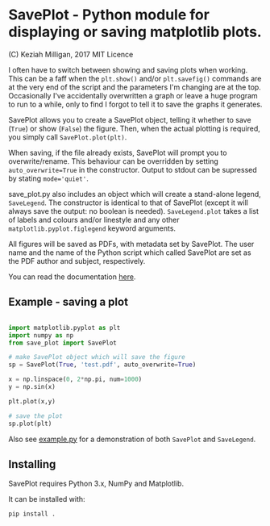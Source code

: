 # SavePlot - Python module for displaying or saving matplotlib plots.

(C) Keziah Milligan, 2017
MIT Licence 

I often have to switch between showing and saving plots when working. This can be a 
faff when the `plt.show()` and/or `plt.savefig()` commands are at the very end of the script and
the parameters I'm changing are at the top.
Occasionally I've accidentally overwritten a graph or leave a huge program to run to a while, 
only to find I forgot to tell it to save the graphs it generates.

SavePlot allows you to create a SavePlot object, telling it whether to save (`True`) or 
show (`False`) the figure.
Then, when the actual plotting is required, you simply call `SavePlot.plot(plt)`.

When saving, if the file already exists, SavePlot will prompt you to overwrite/rename.
This behaviour can be overridden by setting `auto_overwrite=True` in the constructor.
Output to stdout can be supressed by stating `mode='quiet'`.

save_plot.py also includes an object which will create a stand-alone legend, `SaveLegend`.
The constructor is identical to that of SavePlot (except it will always save the output: 
no boolean is needed). `SaveLegend.plot` takes a list of labels and colours and/or linestyle
and any other `matplotlib.pyplot.figlegend` keyword arguments.

All figures will be saved as PDFs, with metadata set by SavePlot. 
The user name and the name of the Python script which called SavePlot are set as the PDF 
author and subject, respectively.

You can read the documentation [here](https://keziah55.github.io/save_plot/).

## Example - saving a plot
```python

import matplotlib.pyplot as plt
import numpy as np
from save_plot import SavePlot

# make SavePlot object which will save the figure
sp = SavePlot(True, 'test.pdf', auto_overwrite=True)

x = np.linspace(0, 2*np.pi, num=1000)
y = np.sin(x)

plt.plot(x,y)

# save the plot
sp.plot(plt)

```

Also see [example.py](https://github.com/keziah55/save_plot/blob/master/example.py)
for a demonstration of both `SavePlot` and `SaveLegend`.



## Installing

SavePlot requires Python 3.x, NumPy and Matplotlib. 

It can be installed with:
```
pip install .
```


